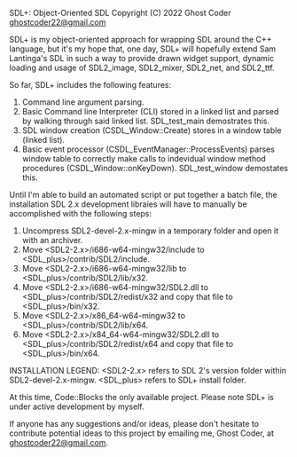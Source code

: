 SDL+: Object-Oriented SDL
Copyright (C) 2022 Ghost Coder <ghostcoder22@gmail.com>

SDL+ is my object-oriented approach for wrapping SDL around the C++ language, but it's my hope that, one day, SDL+ will hopefully extend Sam Lantinga's SDL in such a way to provide drawn widget support, dynamic loading and usage of SDL2_image, SDL2_mixer, SDL2_net, and SDL2_ttf.

So far, SDL+ includes the following features:

1) Command line argument parsing.
2) Basic Command line Interpreter (CLI) stored in a linked list and parsed by walking through said linked list. SDL_test_main demostrates this.
3) SDL window creation (CSDL_Window::Create) stores in a window table (linked list).
4) Basic event processor (CSDL_EventManager::ProcessEvents) parses window table to correctly make calls to indevidual window method procedures (CSDL_Window::onKeyDown). SDL_test_window demostates this.

Until I'm able to build an automated script or put together a batch file, the installation SDL 2.x development libraies will have to manually be accomplished with the following steps:

1) Uncompress SDL2-devel-2.x-mingw in a temporary folder and open it with an archiver.
2) Move <SDL2-2.x>/i686-w64-mingw32/include to <SDL_plus>/contrib/SDL2/include.
3) Move <SDL2-2.x>/i686-w64-mingw32/lib to <SDL_plus>/contrib/SDL2/lib/x32.
4) Move <SDL2-2.x>/i686-w64-mingw32/SDL2.dll to <SDL_plus>/contrib/SDL2/redist/x32 and copy that file to <SDL_plus>/bin/x32.
5) Move <SDL2-2.x>/x86_64-w64-mingw32 to <SDL_plus>/contrib/SDL2/lib/x64.
6) Move <SDL2-2.x>/x84_64-w64-mingw32/SDL2.dll to <SDL_plus>/contrib/SDL2/redist/x64 and copy that file to <SDL_plus>/bin/x64.

INSTALLATION LEGEND: <SDL2-2.x> refers to SDL 2's version folder within SDL2-devel-2.x-mingw. <SDL_plus> refers to SDL+ install folder.

At this time, Code::Blocks the only available project. Please note SDL+ is under active development by myself.

If anyone has any suggestions and/or ideas, please don't hesitate to contribute potential ideas to this project by emailing me, Ghost Coder, at ghostcoder22@gmail.com.
